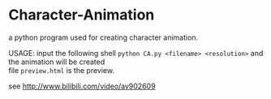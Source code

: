 # Character-Animation
a python program used for creating character animation. 

USAGE: input the following shell `python CA.py <filename> <resolution>` and the animation will be created  
file `preview.html` is the preview.

see http://www.bilibili.com/video/av902609
